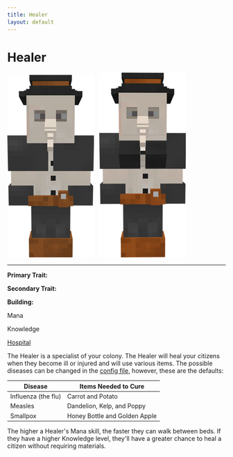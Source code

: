 ```yaml
---
title: Healer
layout: default
---
```

# Healer

<div class="infobox box text-center">
<img src="../../assets/images/workers/healer_m.png" alt="Healer Male" />&nbsp;&nbsp;&nbsp;<img src="../../assets/images/workers/healer_f.png" alt="Healer Female" />
<hr />
  <div class="row section-text text-left">
    <div class="col">
      <p><strong>Primary Trait:</strong></p>
      <p><strong>Secondary Trait:</strong></p>
      <p><strong>Building:</strong></p>
    </div>
    <div class="col">
      <p class="traitp">Mana</p>
      <p class="traits">Knowledge</p>
      <p><a href="../buildings/hospital">Hospital</a></p>
    </div>
  </div>
</div>

The Healer is a specialist of your colony. The Healer will heal your citizens when they become ill or injured and will use various items. The possible diseases can be changed in the [config file](../../source/misc/configfile), however, these are the defaults:

| Disease | Items Needed to Cure |
| ------- | -------------------- |
| Influenza (the flu) | Carrot and Potato |
| Measles | Dandelion, Kelp, and Poppy |
| Smallpox | Honey Bottle and Golden Apple |

The higher a Healer's Mana skill, the faster they can walk between beds. If they have a higher Knowledge level, they'll have a greater chance to heal a citizen without requiring materials.
